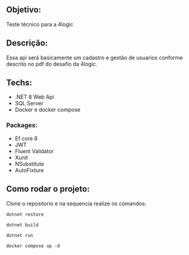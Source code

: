 ## Objetivo:

Teste técnico para a 4logic

## Descrição:

Essa api será basicamente um cadastro e gestão de usuarios conforme descrito no pdf do desafio da 4logic.


## Techs:

- .NET 8 Web Api
- SQL Server
- Docker e docker compose

### Packages:

- Ef core 8
- JWT
- Fluent Validator
- Xunit
- NSubstitute
- AutoFixture

## Como rodar o projeto:

Clone o repositorio e na sequencia realize os comandos:

``` shell
dotnet restore

dotnet build

dotnet run

```

```
docker compose up -d
```

